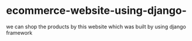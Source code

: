 # ecommerce-website-using-django-
we can shop the products by this website which was built by using django framework 
